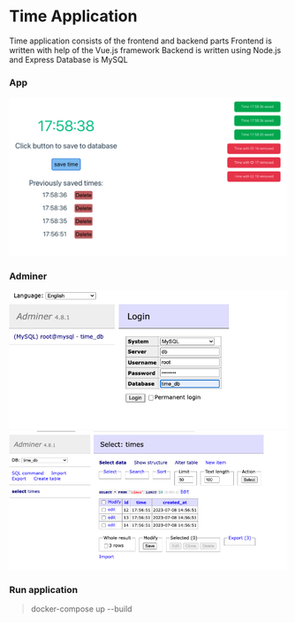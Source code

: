 # Time Application
Time application consists of the frontend and backend parts
Frontend is written with help of the Vue.js framework
Backend is written using Node.js and Express
Database is MySQL

### App
![1.png](app.png)

### Adminer
![2.jpg](admin.png)
![2.jpg](db.png)

### Run application
> docker-compose up --build